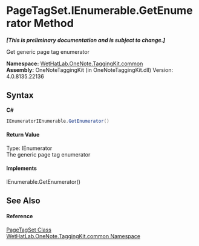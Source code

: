 # PageTagSet.IEnumerable.GetEnumerator Method 
 _**\[This is preliminary documentation and is subject to change.\]**_

Get generic page tag enumerator

**Namespace:**&nbsp;<a href="bcdbab9c-63d1-48a4-6937-af53fb8d9a55.md">WetHatLab.OneNote.TaggingKit.common</a><br />**Assembly:**&nbsp;OneNoteTaggingKit (in OneNoteTaggingKit.dll) Version: 4.0.8135.22136

## Syntax

**C#**<br />
``` C#
IEnumeratorIEnumerable.GetEnumerator()
```


#### Return Value
Type: IEnumerator<br />The generic page tag enumerator

#### Implements
IEnumerable.GetEnumerator()<br />

## See Also


#### Reference
<a href="554491c7-28c3-9873-8c41-84e47e982ada.md">PageTagSet Class</a><br /><a href="bcdbab9c-63d1-48a4-6937-af53fb8d9a55.md">WetHatLab.OneNote.TaggingKit.common Namespace</a><br />
